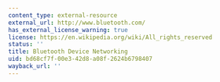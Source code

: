 ```yaml
---
content_type: external-resource
external_url: http://www.bluetooth.com/
has_external_license_warning: true
license: https://en.wikipedia.org/wiki/All_rights_reserved
status: ''
title: Bluetooth Device Networking
uid: bd68cf7f-00e3-42d8-a08f-2624b6798407
wayback_url: ''
---
```

